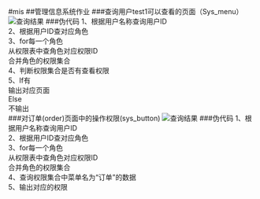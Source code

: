 #mis
##管理信息系统作业
###查询用户test1可以查看的页面（Sys_menu）
![查询结果](http://d.hiphotos.baidu.com/image/pic/item/9f510fb30f2442a7e2b96d78d943ad4bd01302b3.jpg)
###伪代码
1、根据用户名称查询用户ID</br>
2、根据用户ID查对应角色</br>
3、for每一个角色</br>
从权限表中查角色对应权限ID</br>
合并角色的权限集合</br>
4、判断权限集合是否有查看权限</br>
5、If有</br>
输出对应页面</br>
Else</br>
不输出</br>
###对订单(order)页面中的操作权限(sys_button)
![查询结果](http://e.hiphotos.baidu.com/image/pic/item/2fdda3cc7cd98d10cd019fec293fb80e7aec9012.jpg)
###伪代码
1、根据用户名称查询用户ID</br>
2、根据用户ID查对应角色</br>
3、for每一个角色</br>
从权限表中查角色对应权限ID</br>
合并角色的权限集合</br>
4、查询权限集合中菜单名为“订单”的数据</br>
5、输出对应的权限
